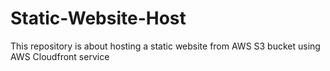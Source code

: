 # Static-Website-Host
This repository is about hosting a static website from AWS S3 bucket using AWS Cloudfront  service
